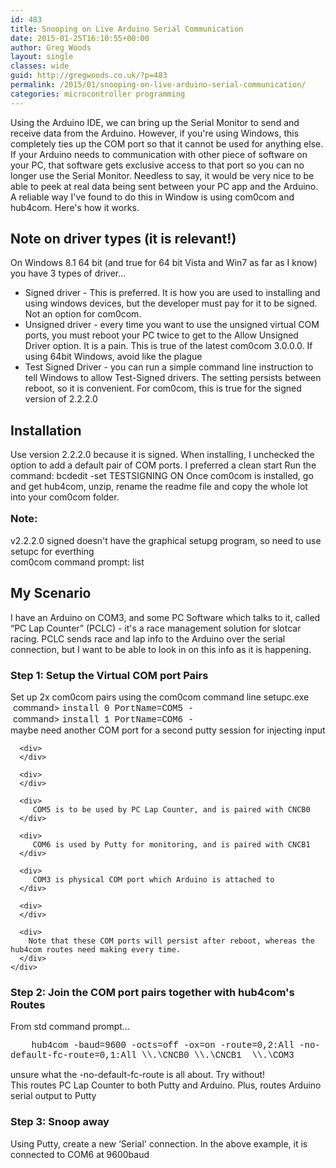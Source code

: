 ```yaml
---
id: 483
title: Snooping on Live Arduino Serial Communication
date: 2015-01-25T16:10:55+00:00
author: Greg Woods
layout: single
classes: wide
guid: http://gregwoods.co.uk/?p=483
permalink: /2015/01/snooping-on-live-arduino-serial-communication/
categories: microcontroller programming 
---
```

Using the Arduino IDE, we can bring up the Serial Monitor to send and receive data from the Arduino. However, if you're using Windows, this completely ties up the COM port so that it cannot be used for anything else. If your Arduino needs to communication with other piece of software on your PC, that software gets exclusive access to that port so you can no longer use the Serial Monitor. Needless to say, it would be very nice to be able to peek at real data being sent between your PC app and the Arduino. A reliable way I've found to do this in Window is using com0com and hub4com. Here's how it works.

## Note on driver types **(it is relevant!)**

On Windows 8.1 64 bit (and true for 64 bit Vista and Win7 as far as I know) you have 3 types of driver...

  * Signed driver - This is preferred. It is how you are used to installing and using windows devices, but the developer must pay for it to be signed. Not an option for com0com.
  * Unsigned driver - every time you want to use the unsigned virtual COM ports, you must reboot your PC twice to get to the Allow Unsigned Driver option. It is a pain. This is true of the latest com0com 3.0.0.0. If using 64bit Windows, avoid like the plague
  * Test Signed Driver - you can run a simple command line instruction to tell Windows to allow Test-Signed drivers. The setting persists between reboot, so it is convenient. For com0com, this is true for the signed version of 2.2.2.0

## Installation

Use version 2.2.2.0 because it is signed. When installing, I unchecked the option to add a default pair of COM ports. I preferred a clean start Run the command: bcdedit -set TESTSIGNING ON Once com0com is installed, go and get hub4com, unzip, rename the readme file and copy the whole lot into your com0com folder.

**<span style="font-size: 1.17em; line-height: 1.5em;">Note:</span>**

<div>
  <div>
    v2.2.2.0 signed doesn't have the graphical setupg program, so need to use setupc for everthing
  </div>
  
  <div>
    com0com command prompt: list
  </div>
</div>

## My Scenario

I have an Arduino on COM3, and some PC Software which talks to it, called &#8220;PC Lap Counter&#8221; (PCLC) - it's a race management solution for slotcar racing. PCLC sends race and lap info to the Arduino over the serial connection, but I want to be able to look in on this info as it is happening.

### Step 1: Setup the Virtual COM port Pairs

<div>
  <div>
    Set up 2x com0com pairs using the com0com command line setupc.exe
  </div>
  
  <div>
  </div>
  
  <div>
     command> <span style="font-family: 'Courier New';">install 0 PortName=COM5 -</span>
  </div>
  
  <div>
     command> <span style="font-family: 'Courier New';">install 1 PortName=COM6 -</span>
  </div>
  
  <div>
  </div>
  
  <div>
    <div>
      <div>
        maybe need another COM port for a second putty session for injecting input
      </div>
      
      <div>
      </div>
      
      <div>
      </div>
      
      <div>
         COM5 is to be used by PC Lap Counter, and is paired with CNCB0
      </div>
      
      <div>
         COM6 is used by Putty for monitoring, and is paired with CNCB1
      </div>
      
      <div>
         COM3 is physical COM port which Arduino is attached to
      </div>
      
      <div>
      </div>
      
      <div>
        Note that these COM ports will persist after reboot, whereas the hub4com routes need making every time.
      </div>
    </div>
  </div>
</div>

### Step 2: Join the COM port pairs together with hub4com's Routes

<div>
  <div>
    From std command prompt...
  </div>
  
  <div>
  </div>
  
  <p>
    <span style="font-family: 'Courier New';">    hub4com -baud=9600 -octs=off -ox=on -route=0,2:All -no-default-fc-route=0,1:All \\.\CNCB0 \\.\CNCB1  \\.\COM3 </span>
  </p>
  
  <div>
  </div>
  
  <div>
    unsure what the -no-default-fc-route is all about. Try without!
  </div>
  
  <div>
    This routes PC Lap Counter to both Putty and Arduino. Plus, routes Arduino serial output to Putty
  </div>
</div>

### Step 3: Snoop away

Using Putty, create a new &#8216;Serial' connection. In the above example, it is connected to COM6 at 9600baud

###